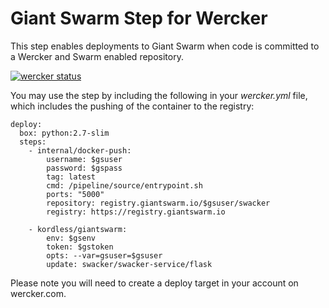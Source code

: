 # Giant Swarm Step for Wercker
This step enables deployments to Giant Swarm when code is committed to a Wercker and Swarm enabled repository.

[![wercker status](https://app.wercker.com/status/4389a232f27da0dbce866ce6d6f9a9e1/m "wercker status")](https://app.wercker.com/project/bykey/4389a232f27da0dbce866ce6d6f9a9e1)

You may use the step by including the following in your *wercker.yml* file, which includes the pushing of the container to the registry:

```
deploy:
  box: python:2.7-slim
  steps:
    - internal/docker-push:
        username: $gsuser 
        password: $gspass
        tag: latest
        cmd: /pipeline/source/entrypoint.sh
        ports: "5000"
        repository: registry.giantswarm.io/$gsuser/swacker
        registry: https://registry.giantswarm.io

    - kordless/giantswarm:
        env: $gsenv
        token: $gstoken
        opts: --var=gsuser=$gsuser
        update: swacker/swacker-service/flask
```

Please note you will need to create a deploy target in your account on wercker.com.



